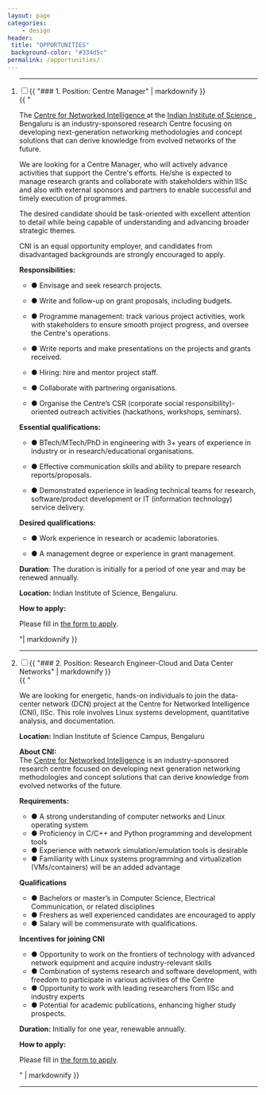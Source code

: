 ```yaml
---
layout: page
categories:
    - design
header:
 title: "OPPORTUNITIES"
 background-color: "#334d5c"
permalink: /opportunities/
---
```

<!-- <div class="tab">
  <button class="tablinks" onclick="clickTab(event, 'dcn')" id="defaultOpen">Research and Development Engineer (DCN)</button>
  <button class="tablinks" onclick="clickTab(event, 'adwiser')">Project Associate (Network Labs)</button>
</div> -->


<ol class="jekyllcodex_accordion">
<hr>
<li><input id="accordion1" type="checkbox" /><label for="accordion1">{{ "### 1. Position: Centre Manager" |  markdownify }}</label>
<div>{{ "

The [Centre for Networked Intelligence ](https://cni.iisc.ac.in/) at the [Indian Institute of Science ](https://iisc.ac.in), Bengaluru is an industry-sponsored research Centre focusing on developing next-generation networking methodologies and concept solutions that can derive knowledge from evolved networks of the future.

We are looking for a Centre Manager, who will actively advance activities that support the Centre's efforts. He/she is expected to manage research grants and collaborate with stakeholders within IISc and also with external sponsors and partners to enable successful and timely execution of programmes.

The desired candidate should be task-oriented with excellent attention to detail while being capable of understanding and advancing broader strategic themes.

CNI is an equal opportunity employer, and candidates from disadvantaged backgrounds are strongly encouraged to apply.

**Responsibilities:**

*  ●  Envisage and seek research projects.

*  ●  Write and follow-up on grant proposals, including budgets.

*  ●  Programme management: track various project activities, work with stakeholders to ensure smooth project progress, and oversee the Centre's operations.

*  ●  Write reports and make presentations on the projects and grants received.

*  ●  Hiring: hire and mentor project staff.

*  ●  Collaborate with partnering organisations.

*  ●  Organise the Centre’s CSR (corporate social responsibility)-oriented outreach activities (hackathons, workshops, seminars).

**Essential qualifications:**

*  ●  BTech/MTech/PhD in engineering with 3+ years of experience in industry or in research/educational organisations.

*  ●  Effective communication skills and ability to prepare research reports/proposals.

*  ●  Demonstrated experience in leading technical teams for research, software/product development or IT (information technology) service delivery.

**Desired qualifications:**

*  ●  Work experience in research or academic laboratories.

*  ●  A management degree or experience in grant management.

**Duration**: The duration is initially for a period of one year and may be renewed annually.

**Location:** Indian Institute of Science, Bengaluru.

**How to apply:**

Please fill in [the form to apply](https://forms.gle/ZgyFS2Q4SWwNavMz6).


"| markdownify }}</div></li>


<hr>

<li><input id="accordion2" type="checkbox" /><label for="accordion2">{{ "### 2. Position: Research Engineer-Cloud and Data Center Networks" |  markdownify }}</label>
<div>{{ "


We are looking for energetic, hands-on individuals to join the data-center network (DCN) project at the Centre for Networked Intelligence (CNI), IISc. This role involves Linux systems development, quantitative analysis, and documentation. 

**Location:** Indian Institute of Science Campus, Bengaluru

**About CNI:**<br>
The [Centre for Networked Intelligence](https://cni.iisc.ac.in/) is an industry-sponsored research centre focused on developing next generation networking methodologies and concept solutions that can derive knowledge from evolved networks of the future.  

**Requirements:**

*  ● A strong understanding of computer networks and Linux operating system 
*  ● Proficiency in C/C++ and Python programming and development tools 
*  ● Experience with network simulation/emulation tools is desirable
*  ● Familiarity with Linux systems programming and virtualization (VMs/containers) will be an added advantage 

**Qualifications** 

*  ● Bachelors or master’s in Computer Science, Electrical Communication, or related disciplines 
*  ● Freshers as well experienced candidates are encouraged to apply
*  ● Salary will be commensurate with qualifications.

**Incentives for joining CNI**<br>

*  ● Opportunity to work on the frontiers of technology with advanced network equipment and acquire industry-relevant skills 
*  ● Combination of systems research and software development, with freedom to participate in various activities of the Centre 
*  ● Opportunity to work with leading researchers from IISc and industry experts 
*  ● Potential for academic publications, enhancing higher study prospects. 

**Duration:** Initially for one year, renewable annually.

**How to apply:**

Please fill in [the form to apply](https://forms.gle/q6sMPHAGzqVLw3ZF8).


" | markdownify }}</div></li>
<hr>
</ol>


